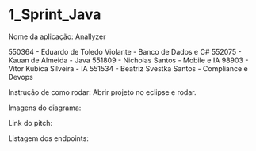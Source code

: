 # 1_Sprint_Java
Nome da aplicação: Anallyzer 

550364 - Eduardo de Toledo Violante - Banco de Dados e C#
552075 - Kauan de Almeida - Java
551809 - Nicholas Santos - Mobile e IA
98903 - Vitor Kubica Silveira - IA 
551534 - Beatriz Svestka Santos - Compliance e Devops

Instrução de como rodar: Abrir projeto no eclipse e rodar.

Imagens do diagrama:

Link do pitch:

Listagem dos endpoints: 
